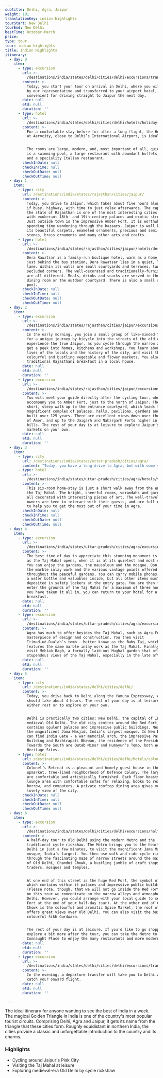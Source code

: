 ```yaml
---
subtitle: Delhi, Agra, Jaipur
weight: 101
translationKey: indian-highlights
tourStart: New Delhi
tourEnd: New Delhi 
bestTime: October-March
price:
type: tour
tour: indian highlights
title: Indian Highlights
itinerary:
  - day: 0
    item:
      - type: excursion
        url: >-
          /destinations/india/states/delhi/cities/delhi/excursions/transfer-from-international-airport-to-hotel/
        content: >-
          Today, you start your tour on arrival in Delhi, where you will be met
          by our representative and transferred to your airport hotel,
          convenient for driving straight to Jaipur the next day.
        date: null
        etd: null
        duration: ''
      - type: hotel
        url: >-
          /destinations/india/states/delhi/cities/delhi/hotels/holiday-inn-aerocity/
        content: >-
          For a comfortable stay before for after a long flight, the Holiday Inn
          at Aerocity, close to Delhi’s International Airport, is ideal.


          The rooms are large, modern, and, most important of all, quiet. There
          is a swimming pool, a large restaurant with abundant buffets, a bar,
          and a speciality Italian restaurant.
        checkInDate: null
        checkInTime: null
        checkOutDate: null
        checkOutTime: null
  - day: 1
    item:
      - type: city
        url: /destinations/india/states/rajasthan/cities/jaipur/
        content: >-
          Today, you drive to Jaipur, which takes about five hours along a good,
          if busy, highway, with time to just relax afterwards. The capital of
          the state of Rajasthan is one of the most interesting cities in India,
          with exuberant 18th- and 19th-century palaces and exotic street life.
          Just outside town is the impressive Amber Fort. It is worthwhile
          spending time wandering through the bazaars. Jaipur is well known for
          its beautiful carpets, enameled ornaments, precious and semi-precious
          stones, brass ornaments and many other arts and crafts.
      - type: hotel
        url: >-
          /destinations/india/states/rajasthan/cities/jaipur/hotels/dera-rawatsar/
        content: >-
          Dera Rawatsar is a family-run boutique hotel, warm as a home. Located
          just behind the bus station, Dera Rawatsar lies in a quiet, leafy
          lane. Within its walls are small courtyards and terraces, lawns and
          secluded corners. The well-decorated and traditionally-furnished rooms
          are all different. Meals, drinks and snacks are served in the family’s
          dining room or the outdoor courtyard. There is also a small swimming
          pool.
        checkInDate: null
        checkInTime: null
        checkOutDate: null
        checkOutTime: null
  - day: 2
    item:
      - type: excursion
        url: >-
          /destinations/india/states/rajasthan/cities/jaipur/excursions/early-morning-cycle-tour-of-jaipur/
        content: >-
          In the early morning, you join a small group of like-minded travellers
          for a unique journey by bicycle into the streets of the old city. You
          experience the true Jaipur, as you cycle through the narrow alleys to
          get a peek into homes, kitchens and workshops. You learn about the
          lives of the locals and the history of the city, and visit the
          colourful and bustling vegetable and flower markets. You also enjoy a
          traditional Rajasthani breakfast in a local house.
        date: null
        etd: null
        duration: ''
      - type: excursion
        url: >-
          /destinations/india/states/rajasthan/cities/jaipur/excursions/half-day-excursion-to-amber-fort/
        content: >-
          You will meet your guide directly after the cycling tour, who will
          accompany you to Amber Fort, just to the north of Jaipur. There is a
          short, steep walk up to the entrance courtyard, which leads to a
          magnificent complex of palaces, halls, pavilions, gardens and temples
          built over 125 years. There are excellent views down over the old town
          of Amer, and up to the Jaigarh and Nahargarh Forts higher in the
          hills. The rest of your day is at leisure to explore Jaipur’s lovely
          markets on your own.
        date: null
        etd: null
        duration: ''
  - day: 3
    item:
      - type: city
        url: /destinations/india/states/uttar-pradesh/cities/agra/
        content: "Today, you have a long drive to Agra, but with some very interesting optional stops along the way, at the huge Abhaneri step-well, Bharatpur bird sanctuary and the grand folly of Fatehpur Sikri. Depending on the stops you make, the drive takes from five hours to most of the day.\_ Agra is home to possibly the most famous and beautiful building in the world: the Taj Mahal, built in the 17th century by the Mughal emperor Shah Jahan as a tomb and memorial for his wife Mumtaz Mahal. Along the river Yamuna is the impressive Red Fort, the capital of the Mughal Empire during the 16th and 17th centuries."
      - type: hotel
        url: >-
          /destinations/india/states/uttar-pradesh/cities/agra/hotels/the-coral-tree-homestay/
        content: >-
          This six-room home-stay is just a short walk away from the entrance to
          the Taj Mahal. The bright, cheerful rooms, verandahs and garden are
          all decorated with interesting pieces of art. The well-travelled
          owners are keen to interact with their guests, and are full of ideas
          to help you to get the most out of your time in Agra.
        checkInDate: null
        checkInTime: null
        checkOutDate: null
        checkOutTime: null
  - day: 4
    item:
      - type: excursion
        url: >-
          /destinations/india/states/uttar-pradesh/cities/agra/excursions/early-morning-visit-to-the-taj-mahal-without-guide/
        content: >-
          The best time of day to appreciate this stunning monument is as soon
          as the Taj Mahal opens, when it is at its quietest and most serene.
          You can enjoy the gardens, the mausoleum and the mosque. Don’t miss
          the marble inlay work and the various vantage points offered
          throughout the peaceful gardens. You can carry mobile phones, cameras,
          a water bottle and valuables inside, but all other items must be
          deposited in safety lockers at the entry gate. You are then free to
          enter the grounds of the Taj Mahal for a maximum of three hours. Once
          you have taken it all in, you can return to your hotel for a late
          breakfast.
        date: null
        etd: null
        duration: ''
      - type: excursion
        url: >-
          /destinations/india/states/uttar-pradesh/cities/agra/excursions/afternoon-guided-city-tour-of-agra/
        content: >-
          Agra has much to offer besides the Taj Mahal, such as Agra Fort, a
          masterpiece of design and construction. You then visit
          Itimad-ud-Daulah’s tomb - better known as the Baby Taj, which also
          features the same marble inlay work as the Taj Mahal. Finally you will
          visit Mehtab Bagh, a formally laid-out Mughal garden that offers
          stupendous views of the Taj Mahal, especially in the late afternoon.
        date: null
        etd: null
        duration: ''
  - day: 5
    item:
      - type: city
        url: /destinations/india/states/delhi/cities/delhi/
        content: >-
          Today, you drive back to Delhi along the Yamuna Expressway, which
          should take about 4 hours. The rest of your day is at leisure, to
          either rest or to explore on your own.


          Delhi is practically two cities: New Delhi, the capital of India, and
          medieval Old Delhi. The old city centres around the Red Fort, which
          contains opulent palaces and impressive public buildings. Nearby is
          the magnificent Jama Masjid, India’s largest mosque. In New Delhi you
          can find India Gate - a war memorial arch, the impressive Parliament
          Building and Rashtrapati Bhawan, the residence of the President.
          Towards the South are Qutab Minar and Humayun’s Tomb, both World
          Heritage Sites.
      - type: hotel
        url: /destinations/india/states/delhi/cities/delhi/hotels/colonels-retreat/
        content: >-
          Colonel’s Retreat is a pleasant and homely guest house in the
          upmarket, tree-lined neighborhood of Defence Colony. The large rooms
          are comfortable and artistically furnished. Each floor boasts a lovely
          lounge area with comfortable sofas for relaxing, books to read and
          borrow, and computers. A private rooftop dining area gives you a
          lovely view of the city.
        checkInDate: null
        checkInTime: null
        checkOutDate: null
        checkOutTime: null
  - day: 6
    item:
      - type: excursion
        url: >-
          /destinations/india/states/delhi/cities/delhi/excursions/half-day-tour-of-old-delhi-by-metro-and-rickshaw/
        content: >-
          A half-day tour to Old Delhi using the modern Metro and the
          traditional cycle rickshaw. The Metro brings you to the heart of Old
          Delhi in just a few minutes, to visit the magnificent Jama Masjid
          mosque, India’s largest. You then use walk and ride cycle rickshaws
          through the fascinating maze of narrow streets around the main street
          of Old Delhi, Chandni Chowk, a bustling jumble of craft shops,
          traders, mosques and temples.


          At one end of this street is the huge Red Fort, the symbol of Delhi,
          which contains within it palaces and impressive public buildings.
          (Please note, though, that we will not go inside the Red Fort, because
          on this tour we concentrate on the narrow alleys and atmosphere of Old
          Delhi. However, you could arrange with your local guide to see the Red
          Fort at the end of your half-day tour). At the other end of Chandni
          Chowk is the colourful and aromatic Spice Market, the roof of which
          offers great views over Old Delhi. You can also visit the bustling and
          colourful Sikh Gurdwara.


          The rest of your day is at leisure. If you’d like to go shopping or
          explore a bit more after the tour, you can take the Metro to vibrant
          Connaught Place to enjoy the many restaurants and more modern shops.
        date: null
        etd: null
        duration: ''
      - type: excursion
        url: >-
          /destinations/india/states/delhi/cities/delhi/excursions/transfer-from-hotel-to-international-airport/
        content: >-
          In the evening, a departure transfer will take you to Delhi airport to
          catch your onward flight.
        date: null
        etd: null
        duration: ''

---
```




The ideal itinerary for anyone wanting to see the best of India in a week. The magical Golden Triangle in India is one of the country's most popular tourist circuits. Comprising Delhi, Agra and Jaipur, it gets its name from the triangle that these cities form. Roughly equidistant in northern India, the cities provide a classic and unforgettable introduction to the country and its charms. 

### Highlights 

* Cycling around Jaipur's Pink City 
* Visiting the Taj Mahal at leisure 
* Exploring medieval-era Old Delhi by cycle rickshaw